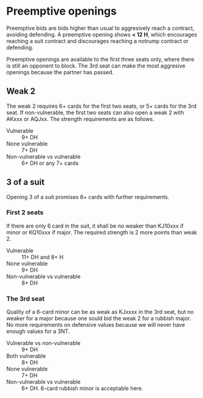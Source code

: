 Preemptive openings
===================
Preemptive bids are bids higher than usual to aggresively reach a contract,
avoiding defending.  A preemptive opening shows **< 12 H**, which encourages
reaching a suit contract and discourages reaching a notrump contract or
defending.

Preemptive openings are available to the first three seats only, where there
is still an opponent to block.  The 3rd seat can make the most aggresive
openings because the partner has passed.

Weak 2
------
The weak 2 requires 6+ cards for the first two seats, or 5+ cards for
the 3rd seat.  If non-vulnerable, the first two seats can also open a weak 2
with AKxxx or AQJxx.  The strength requirements are as follows.

<dl>
  <dt>Vulnerable</dt>
  <dd>9+ DH</dd>

  <dt>None vulnerable</dt>
  <dd>7+ DH</dd>

  <dt>Non-vulnerable vs vulnerable</dt>
  <dd>6+ DH or any 7+ cards</dd>
</dl>

3 of a suit
-----------
Opening 3 of a suit promises 6+ cards with further requirements.

### First 2 seats ###
If there are only 6 card in the suit, it shall be no weaker than KJ10xxx if
minor or KQ10xxx if major.  The required strength is 2 more points than weak 2.

<dl>
  <dt>Vulnerable</dt>
  <dd>11+ DH and 8+ H</dd>

  <dt>None vulnerable</dt>
  <dd>9+ DH</dd>

  <dt>Non-vulnerable vs vulnerable</dt>
  <dd>8+ DH</dd>
</dl>

### The 3rd seat ###
Quality of a 6-card minor can be as weak as KJxxxx in the 3rd seat, but no
weaker for a major because one sould bid the weak 2 for a rubbish major.  No
more requirements on defensive values because we will never have enough values
for a 3NT.

<dl>
  <dt>Vulnerable vs non-vulnerable</dt>
  <dd>9+ DH</dd>

  <dt>Both vulnerable</dt>
  <dd>8+ DH</dd>

  <dt>None vulnerable</dt>
  <dd>7+ DH</dd>

  <dt>Non-vulnerable vs vulnerable</dt>
  <dd>6+ DH.  6-card rubbish minor is acceptable here.</dd>
</dl>

